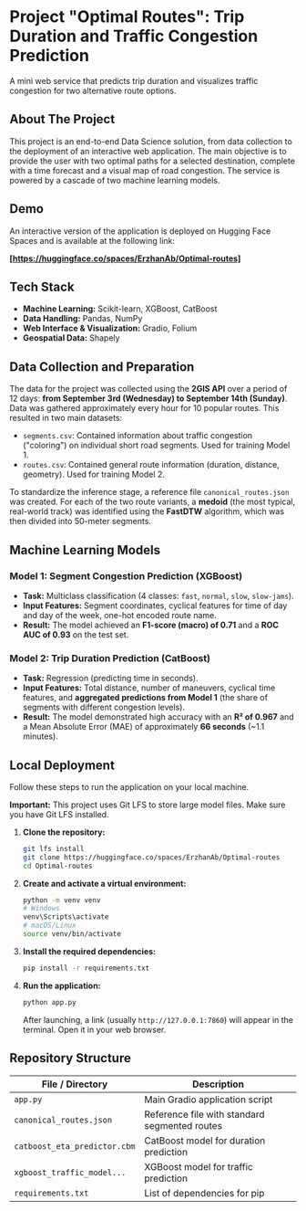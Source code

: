 # Project "Optimal Routes": Trip Duration and Traffic Congestion Prediction

A mini web service that predicts trip duration and visualizes traffic congestion for two alternative route options.

## About The Project

This project is an end-to-end Data Science solution, from data collection to the deployment of an interactive web application. The main objective is to provide the user with two optimal paths for a selected destination, complete with a time forecast and a visual map of road congestion. The service is powered by a cascade of two machine learning models.

## Demo

An interactive version of the application is deployed on Hugging Face Spaces and is available at the following link:

**[https://huggingface.co/spaces/ErzhanAb/Optimal-routes]**

## Tech Stack

- **Machine Learning:** Scikit-learn, XGBoost, CatBoost
- **Data Handling:** Pandas, NumPy
- **Web Interface & Visualization:** Gradio, Folium
- **Geospatial Data:** Shapely

## Data Collection and Preparation

The data for the project was collected using the **2GIS API** over a period of 12 days: **from September 3rd (Wednesday) to September 14th (Sunday)**. Data was gathered approximately every hour for 10 popular routes. This resulted in two main datasets:
- `segments.csv`: Contained information about traffic congestion ("coloring") on individual short road segments. Used for training Model 1.
- `routes.csv`: Contained general route information (duration, distance, geometry). Used for training Model 2.

To standardize the inference stage, a reference file `canonical_routes.json` was created. For each of the two route variants, a **medoid** (the most typical, real-world track) was identified using the **FastDTW** algorithm, which was then divided into 50-meter segments.

## Machine Learning Models

### Model 1: Segment Congestion Prediction (XGBoost)
- **Task:** Multiclass classification (4 classes: `fast`, `normal`, `slow`, `slow-jams`).
- **Input Features:** Segment coordinates, cyclical features for time of day and day of the week, one-hot encoded route name.
- **Result:** The model achieved an **F1-score (macro) of 0.71** and a **ROC AUC of 0.93** on the test set.

### Model 2: Trip Duration Prediction (CatBoost)
- **Task:** Regression (predicting time in seconds).
- **Input Features:** Total distance, number of maneuvers, cyclical time features, and **aggregated predictions from Model 1** (the share of segments with different congestion levels).
- **Result:** The model demonstrated high accuracy with an **R² of 0.967** and a Mean Absolute Error (MAE) of approximately **66 seconds** (~1.1 minutes).

## Local Deployment

Follow these steps to run the application on your local machine.

**Important:** This project uses Git LFS to store large model files. Make sure you have Git LFS installed.

1.  **Clone the repository:**
    ```bash
    git lfs install
    git clone https://huggingface.co/spaces/ErzhanAb/Optimal-routes
    cd Optimal-routes
    ```

2.  **Create and activate a virtual environment:**
    ```bash
    python -m venv venv
    # Windows
    venv\Scripts\activate
    # macOS/Linux
    source venv/bin/activate
    ```

3.  **Install the required dependencies:**
    ```bash
    pip install -r requirements.txt
    ```

4.  **Run the application:**
    ```bash
    python app.py
    ```
    After launching, a link (usually `http://127.0.0.1:7860`) will appear in the terminal. Open it in your web browser.

## Repository Structure

| File / Directory          | Description                                           |
| ------------------------- | ----------------------------------------------------- |
| `app.py`                  | Main Gradio application script                        |
| `canonical_routes.json`   | Reference file with standard segmented routes         |
| `catboost_eta_predictor.cbm`| CatBoost model for duration prediction                |
| `xgboost_traffic_model...`| XGBoost model for traffic prediction                  |
| `requirements.txt`        | List of dependencies for pip                          |

